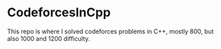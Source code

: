 # CodeforcesInCpp
This repo is where I solved codeforces problems in C++, mostly 800, but also 1000 and 1200 difficulty.
